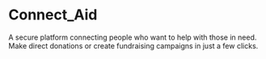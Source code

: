 # Connect_Aid
A secure platform connecting people who want to help with those in need. Make direct donations or create fundraising campaigns in just a few clicks.
